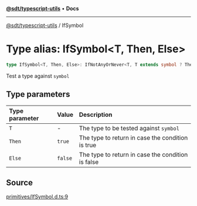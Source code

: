 [**@sdt/typescript-utils**](../README.md) • **Docs**

***

[@sdt/typescript-utils](../globals.md) / IfSymbol

# Type alias: IfSymbol\<T, Then, Else\>

```ts
type IfSymbol<T, Then, Else>: IfNotAnyOrNever<T, T extends symbol ? Then : Else, Else>;
```

Test a type against `symbol`

## Type parameters

| Type parameter | Value | Description |
| :------ | :------ | :------ |
| `T` | - | The type to be tested against `symbol` |
| `Then` | `true` | The type to return in case the condition is true |
| `Else` | `false` | The type to return in case the condition is false |

## Source

[primitives/IfSymbol.d.ts:9](https://github.com/sylvaindethier/typescript-utils/blob/a4617fb26232a8a136e0ffe6a2534b634ac803e6/types/primitives/IfSymbol.d.ts#L9)
